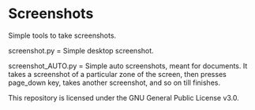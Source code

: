 # Screenshots
Simple tools to take screenshots.

screenshot.py = Simple desktop screenshot.

screenshot_AUTO.py = Simple auto screenshots, meant for documents. It takes a screenshot of a particular zone of the screen, then presses page_down key, takes another screenshot, and so on till finishes.

This repository is licensed under the GNU General Public License v3.0.

